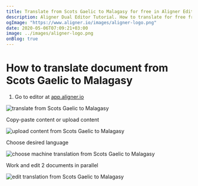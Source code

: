 ```yaml
---
title: Translate from Scots Gaelic to Malagasy for free in Aligner Editor
description: Aligner Dual Editor Tutorial. How to translate for free from Scots Gaelic to Malagasy. Aligner is multilingual document management platform. 
ogImage: "https://www.aligner.io/images/aligner-logo.png"
date: 2020-05-06T07:09:21+03:00
image: ../images/aligner-logo.png
onBlog: true
---
```


# How to translate document from Scots Gaelic to Malagasy

1. Go to editor at [app.aligner.io](https://app.aligner.io "Aligner App web page")

![translate from Scots Gaelic to Malagasy](../aligner-blank-editor.png "translate from Scots Gaelic to Malagasy")

Copy-paste content or upload content

![upload content from Scots Gaelic to Malagasy](../aligner-uploaded-document.png "upload content from Scots Gaelic to Malagasy")

Choose desired language

![choose machine translation from Scots Gaelic to Malagasy](../aligner-language-dropdown.png "choose machine translation from Scots Gaelic to Malagasy")

Work and edit 2 documents in parallel

![edit translation from Scots Gaelic to Malagasy](../aligner-double-sitded-editor.png "edit translation from Scots Gaelic to Malagasy")

